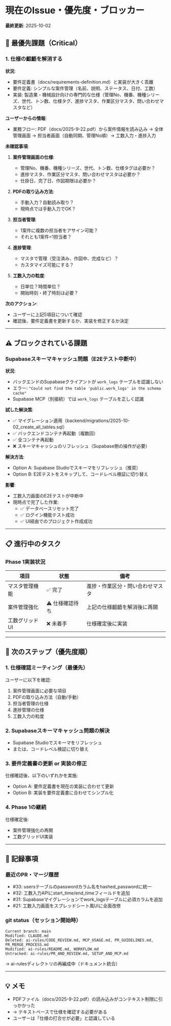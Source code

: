# 現在のIssue・優先度・ブロッカー

**最終更新**: 2025-10-02

## 🚨 最優先課題（Critical）

### 1. 仕様の齟齬を解消する

**状況**:
- 要件定義書（docs/requirements-definition.md）と実装が大きく乖離
- 要件定義: シンプルな案件管理（名前、説明、ステータス、日付、工数）
- 実装: 製造業・機械設計向けの専門的な仕様（管理No、機番、機種シリーズ、世代、トン数、仕様タグ、進捗マスタ、作業区分マスタ、問い合わせマスタなど）

**ユーザーからの情報**:
- 業務フロー: PDF（docs/2025-9-22.pdf）から案件情報を読み込み → 全体管理画面 → 担当者画面（自動同期、管理No順）→ 工数入力・進捗入力

**未確認事項**:
1. **案件管理画面の仕様**:
   - 管理No、機番、機種シリーズ、世代、トン数、仕様タグは必要か？
   - 進捗マスタ、作業区分マスタ、問い合わせマスタは必要か？
   - 仕掛日、完了日、作図期限は必要か？

2. **PDFの取り込み方法**:
   - 手動入力？自動読み取り？
   - 現時点では手動入力でOK？

3. **担当者管理**:
   - 1案件に複数の担当者をアサイン可能？
   - それとも1案件=1担当者？

4. **進捗管理**:
   - マスタで管理（受注済み、作図中、完成など）？
   - カスタマイズ可能にする？

5. **工数入力の粒度**:
   - 日単位？時間単位？
   - 開始時刻・終了時刻は必要？

**次のアクション**:
- ユーザーに上記5項目について確認
- 確認後、要件定義書を更新するか、実装を修正するか決定

---

## ⚠️ ブロックされている課題

### Supabaseスキーマキャッシュ問題（E2Eテスト中断中）

**状況**:
- バックエンドのSupabaseクライアントが `work_logs` テーブルを認識しない
- エラー: `"Could not find the table 'public.work_logs' in the schema cache"`
- Supabase MCP（別接続）では `work_logs` テーブルを正しく認識

**試した解決策**:
- ✅ マイグレーション適用（backend/migrations/2025-10-02_create_all_tables.sql）
- ✅ バックエンドコンテナ再起動（複数回）
- ✅ 全コンテナ再起動
- ❌ スキーマキャッシュのリフレッシュ（Supabase側の操作が必要）

**解決方法**:
- Option A: Supabase Studioでスキーマをリフレッシュ（推奨）
- Option B: E2Eテストをスキップして、コードレベル検証に切り替え

**影響**:
- 工数入力画面のE2Eテストが中断中
- 現時点で完了した作業:
  - ✅ データベースリセット完了
  - ✅ ログイン機能テスト成功
  - ✅ UI経由でのプロジェクト作成成功

---

## 📋 進行中のタスク

### Phase 1実装状況

| 項目 | 状態 | 備考 |
|-----|------|------|
| マスタ管理機能 | ✅ 完了 | 進捗・作業区分・問い合わせマスタ |
| 案件管理強化 | ⚠️ 仕様確認待ち | 上記の仕様齟齬を解消後に再開 |
| 工数グリッドUI | ❌ 未着手 | 仕様確定後に実装 |

---

## 🎯 次のステップ（優先度順）

### 1. 仕様確認ミーティング（最優先）

ユーザーに以下を確認:
1. 案件管理画面に必要な項目
2. PDFの取り込み方法（自動/手動）
3. 担当者管理の仕様
4. 進捗管理の仕様
5. 工数入力の粒度

### 2. Supabaseスキーマキャッシュ問題の解決

- Supabase Studioでスキーマをリフレッシュ
- または、コードレベル検証に切り替え

### 3. 要件定義書の更新 or 実装の修正

仕様確認後、以下のいずれかを実施:
- Option A: 要件定義書を現在の実装に合わせて更新
- Option B: 実装を要件定義書に合わせてシンプル化

### 4. Phase 1の継続

仕様確定後:
- 案件管理強化の再開
- 工数グリッドUI実装

---

## 📌 記録事項

### 最近のPR・マージ履歴

- #33: usersテーブルのpasswordカラム名をhashed_passwordに統一
- #32: 工数入力APIにstart_time/end_timeフィールドを追加
- #31: Supabaseマイグレーションでwork_logsテーブルに必須カラムを追加
- #21: 工数入力画面をスプレッドシート風UIに全面改修

### git status（セッション開始時）

```
Current branch: main
Modified: CLAUDE.md
Deleted: ai-rules/CODE_REVIEW.md, MCP_USAGE.md, PR_GUIDELINES.md, PR_MERGE_PROCESS.md
Modified: ai-rules/README.md, WORKFLOW.md
Untracked: ai-rules/PR_AND_REVIEW.md, SETUP_AND_MCP.md
```

→ ai-rulesディレクトリの再編成中（ドキュメント統合）

---

## 💡 メモ

- PDFファイル（docs/2025-9-22.pdf）の読み込みがコンテキスト制限に引っかかった
- → テキストベースで仕様を確認する必要がある
- ユーザーは「仕様の打合せが必要」と認識している
